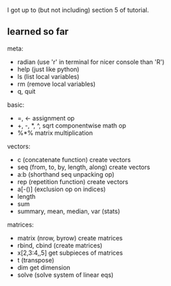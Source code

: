 I got up to (but not including) section 5 of tutorial.

learned so far
--------------

meta:
  * radian (use 'r' in terminal for nicer console than 'R')
  * help (just like python)
  * ls (list local variables)
  * rm (remove local variables)
  * q, quit

basic:
  * =, <- assignment op
  * +, -, *, ^, sqrt componentwise math op
  * %*% matrix multiplication

vectors:
  * c (concatenate function) create vectors
  * seq (from, to, by, length, along) create vectors
  * a:b (shorthand seq unpacking op)
  * rep (repetition function) create vectors
  * a[-()] (exclusion op on indices)
  * length
  * sum
  * summary, mean, median, var (stats)

matrices:
  * matrix (nrow, byrow) create matrices
  * rbind, cbind (create matrices)
  * x[2,3:4,,5] get subpieces of matrices
  * t (transpose)
  * dim get dimension
  * solve (solve system of linear eqs)

